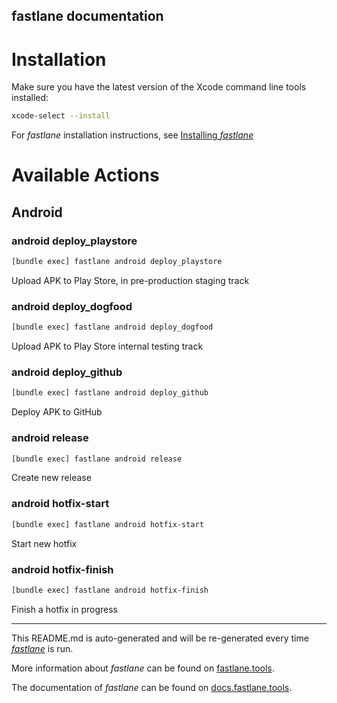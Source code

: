 fastlane documentation
----

# Installation

Make sure you have the latest version of the Xcode command line tools installed:

```sh
xcode-select --install
```

For _fastlane_ installation instructions, see [Installing _fastlane_](https://docs.fastlane.tools/#installing-fastlane)

# Available Actions

## Android

### android deploy_playstore

```sh
[bundle exec] fastlane android deploy_playstore
```

Upload APK to Play Store, in pre-production staging track

### android deploy_dogfood

```sh
[bundle exec] fastlane android deploy_dogfood
```

Upload APK to Play Store internal testing track

### android deploy_github

```sh
[bundle exec] fastlane android deploy_github
```

Deploy APK to GitHub

### android release

```sh
[bundle exec] fastlane android release
```

Create new release

### android hotfix-start

```sh
[bundle exec] fastlane android hotfix-start
```

Start new hotfix

### android hotfix-finish

```sh
[bundle exec] fastlane android hotfix-finish
```

Finish a hotfix in progress

----

This README.md is auto-generated and will be re-generated every time [_fastlane_](https://fastlane.tools) is run.

More information about _fastlane_ can be found on [fastlane.tools](https://fastlane.tools).

The documentation of _fastlane_ can be found on [docs.fastlane.tools](https://docs.fastlane.tools).
